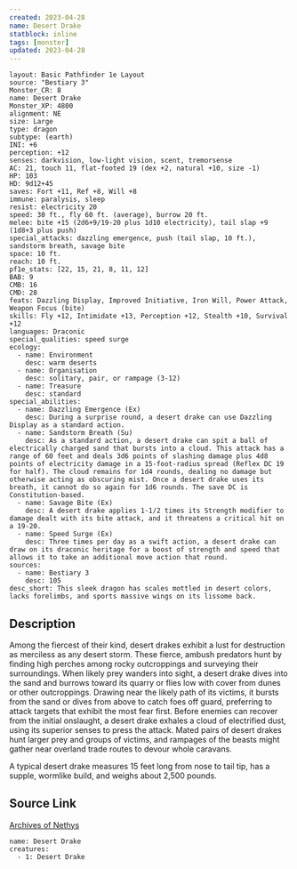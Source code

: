 ```yaml
---
created: 2023-04-28
name: Desert Drake
statblock: inline
tags: [monster]
updated: 2023-04-28
---
```

```statblock
layout: Basic Pathfinder 1e Layout
source: "Bestiary 3"
Monster_CR: 8
name: Desert Drake
Monster_XP: 4800
alignment: NE
size: Large
type: dragon
subtype: (earth)
INI: +6
perception: +12
senses: darkvision, low-light vision, scent, tremorsense
AC: 21, touch 11, flat-footed 19 (dex +2, natural +10, size -1)
HP: 103
HD: 9d12+45
saves: Fort +11, Ref +8, Will +8
immune: paralysis, sleep
resist: electricity 20
speed: 30 ft., fly 60 ft. (average), burrow 20 ft.
melee: bite +15 (2d6+9/19-20 plus 1d10 electricity), tail slap +9 (1d8+3 plus push)
special_attacks: dazzling emergence, push (tail slap, 10 ft.), sandstorm breath, savage bite
space: 10 ft.
reach: 10 ft.
pf1e_stats: [22, 15, 21, 8, 11, 12]
BAB: 9
CMB: 16
CMD: 28
feats: Dazzling Display, Improved Initiative, Iron Will, Power Attack, Weapon Focus (bite)
skills: Fly +12, Intimidate +13, Perception +12, Stealth +10, Survival +12
languages: Draconic
special_qualities: speed surge
ecology:
  - name: Environment
    desc: warm deserts
  - name: Organisation
    desc: solitary, pair, or rampage (3-12)
  - name: Treasure
    desc: standard
special_abilities:
  - name: Dazzling Emergence (Ex)
    desc: During a surprise round, a desert drake can use Dazzling Display as a standard action.
  - name: Sandstorm Breath (Su)
    desc: As a standard action, a desert drake can spit a ball of electrically charged sand that bursts into a cloud. This attack has a range of 60 feet and deals 3d6 points of slashing damage plus 4d8 points of electricity damage in a 15-foot-radius spread (Reflex DC 19 for half). The cloud remains for 1d4 rounds, dealing no damage but otherwise acting as obscuring mist. Once a desert drake uses its breath, it cannot do so again for 1d6 rounds. The save DC is Constitution-based.
  - name: Savage Bite (Ex)
    desc: A desert drake applies 1-1/2 times its Strength modifier to damage dealt with its bite attack, and it threatens a critical hit on a 19-20.
  - name: Speed Surge (Ex)
    desc: Three times per day as a swift action, a desert drake can draw on its draconic heritage for a boost of strength and speed that allows it to take an additional move action that round.
sources:
  - name: Bestiary 3
    desc: 105
desc_short: This sleek dragon has scales mottled in desert colors, lacks forelimbs, and sports massive wings on its lissome back.
```
## Description
Among the fiercest of their kind, desert drakes exhibit a lust for destruction as merciless as any desert storm. These fierce, ambush predators hunt by finding high perches among rocky outcroppings and surveying their surroundings. When likely prey wanders into sight, a desert drake dives into the sand and burrows toward its quarry or flies low with cover from dunes or other outcroppings. Drawing near the likely path of its victims, it bursts from the sand or dives from above to catch foes off guard, preferring to attack targets that exhibit the most fear first. Before enemies can recover from the initial onslaught, a desert drake exhales a cloud of electrified dust, using its superior senses to press the attack. Mated pairs of desert drakes hunt larger prey and groups of victims, and rampages of the beasts might gather near overland trade routes to devour whole caravans.

A typical desert drake measures 15 feet long from nose to tail tip, has a supple, wormlike build, and weighs about 2,500 pounds.
## Source Link
[Archives of Nethys](https://aonprd.com/MonsterDisplay.aspx?ItemName=Desert%20Drake)
```encounter-table
name: Desert Drake
creatures:
  - 1: Desert Drake
```
